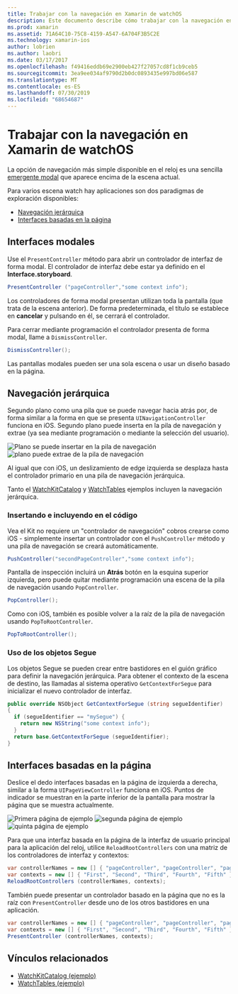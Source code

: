 ```yaml
---
title: Trabajar con la navegación en Xamarin de watchOS
description: Este documento describe cómo trabajar con la navegación en una aplicación para watchOS. Describe las interfaces modales, navegación jerárquica y interfaces basadas en la página.
ms.prod: xamarin
ms.assetid: 71A64C10-75C8-4159-A547-6A704F3B5C2E
ms.technology: xamarin-ios
author: lobrien
ms.author: laobri
ms.date: 03/17/2017
ms.openlocfilehash: f49416eddb69e2900eb427f27057cd8f1cb9ceb5
ms.sourcegitcommit: 3ea9ee034af9790d2b0dc0893435e997bd06e587
ms.translationtype: MT
ms.contentlocale: es-ES
ms.lasthandoff: 07/30/2019
ms.locfileid: "68654687"
---
```

# <a name="working-with-watchos-navigation-in-xamarin"></a>Trabajar con la navegación en Xamarin de watchOS

La opción de navegación más simple disponible en el reloj es una sencilla [emergente modal](#modal) que aparece encima de la escena actual.

Para varios escena watch hay aplicaciones son dos paradigmas de exploración disponibles:

- [Navegación jerárquica](#Hierarchical_Navigation)
- [Interfaces basadas en la página](#Page-Based_Interfaces)

<a name="modal"/>

## <a name="modal-interfaces"></a>Interfaces modales

Use el `PresentController` método para abrir un controlador de interfaz de forma modal. El controlador de interfaz debe estar ya definido en el **Interface.storyboard**.

```csharp
PresentController ("pageController","some context info");
```

Los controladores de forma modal presentan utilizan toda la pantalla (que trata de la escena anterior). De forma predeterminada, el título se establece en **cancelar** y pulsando en él, se cerrará el controlador.

Para cerrar mediante programación el controlador presenta de forma modal, llame a `DismissController`.

```csharp
DismissController();
```

Las pantallas modales pueden ser una sola escena o usar un diseño basado en la página.

<a name="Hierarchical_Navigation"/>

## <a name="hierarchical-navigation"></a>Navegación jerárquica

Segundo plano como una pila que se puede navegar hacia atrás por, de forma similar a la forma en que se presenta `UINavigationController` funciona en iOS. Segundo plano puede inserta en la pila de navegación y extrae (ya sea mediante programación o mediante la selección del usuario).

![](navigation-images/hierarchy-1.png "Plano se puede insertar en la pila de navegación") ![](navigation-images/hierarchy-2.png "plano puede extrae de la pila de navegación")

Al igual que con iOS, un deslizamiento de edge izquierda se desplaza hasta el controlador primario en una pila de navegación jerárquica.

Tanto el [WatchKitCatalog](https://docs.microsoft.com/samples/xamarin/ios-samples/watchos-watchkitcatalog) y [WatchTables](https://docs.microsoft.com/samples/xamarin/ios-samples/watchos-watchtables) ejemplos incluyen la navegación jerárquica.

### <a name="pushing-and-popping-in-code"></a>Insertando e incluyendo en el código

Vea el Kit no requiere un "controlador de navegación" cobros crearse como iOS - simplemente insertar un controlador con el `PushController` método y una pila de navegación se creará automáticamente.

```csharp
PushController("secondPageController","some context info");
```

Pantalla de inspección incluirá un **Atrás** botón en la esquina superior izquierda, pero puede quitar mediante programación una escena de la pila de navegación usando `PopController`.

```csharp
PopController();
```

Como con iOS, también es posible volver a la raíz de la pila de navegación usando `PopToRootController`.

```csharp
PopToRootController();
```

### <a name="using-segues"></a>Uso de los objetos Segue

Los objetos Segue se pueden crear entre bastidores en el guión gráfico para definir la navegación jerárquica. Para obtener el contexto de la escena de destino, las llamadas al sistema operativo `GetContextForSegue` para inicializar el nuevo controlador de interfaz.

```csharp
public override NSObject GetContextForSegue (string segueIdentifier)
{
  if (segueIdentifier == "mySegue") {
    return new NSString("some context info");
  }
  return base.GetContextForSegue (segueIdentifier);
}
```
<a name="Page-Based_Interfaces"/>

## <a name="page-based-interfaces"></a>Interfaces basadas en la página

Deslice el dedo interfaces basadas en la página de izquierda a derecha, similar a la forma `UIPageViewController` funciona en iOS. Puntos de indicador se muestran en la parte inferior de la pantalla para mostrar la página que se muestra actualmente.

![](navigation-images/paged-1.png "Primera página de ejemplo") ![](navigation-images/paged-2.png "segunda página de ejemplo") ![](navigation-images/paged-5.png "quinta página de ejemplo")


Para que una interfaz basada en la página de la interfaz de usuario principal para la aplicación del reloj, utilice `ReloadRootControllers` con una matriz de los controladores de interfaz y contextos:

```csharp
var controllerNames = new [] { "pageController", "pageController", "pageController", "pageController", "pageController" };
var contexts = new [] { "First", "Second", "Third", "Fourth", "Fifth" };
ReloadRootControllers (controllerNames, contexts);
```

También puede presentar un controlador basado en la página que no es la raíz con `PresentController` desde uno de los otros bastidores en una aplicación.

```csharp
var controllerNames = new [] { "pageController", "pageController", "pageController", "pageController", "pageController" };
var contexts = new [] { "First", "Second", "Third", "Fourth", "Fifth" };
PresentController (controllerNames, contexts);
```



## <a name="related-links"></a>Vínculos relacionados

- [WatchKitCatalog (ejemplo)](https://docs.microsoft.com/samples/xamarin/ios-samples/watchos-watchkitcatalog)
- [WatchTables (ejemplo)](https://developer.xamarin.com//samples/monotouch/watchOS/WatchTables/)

